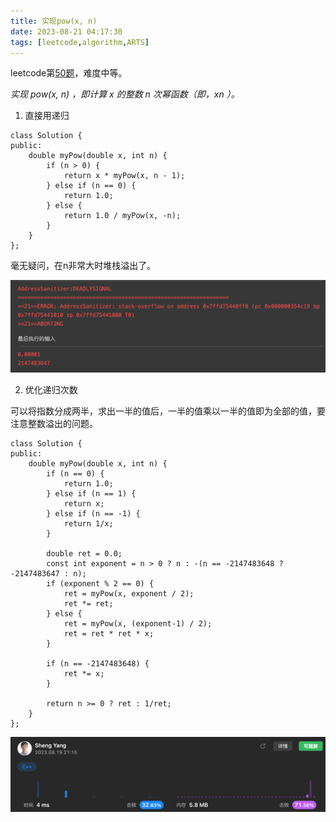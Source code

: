 ```yaml
---
title: 实现pow(x, n)
date: 2023-08-21 04:17:30
tags: [leetcode,algorithm,ARTS]
---
```


leetcode第[50题](https://leetcode.cn/problems/powx-n/)，难度中等。

*实现 pow(x, n) ，即计算 x 的整数 n 次幂函数（即，xn ）。*

1. 直接用递归
```
class Solution {
public:
    double myPow(double x, int n) {
        if (n > 0) {
            return x * myPow(x, n - 1);
        } else if (n == 0) {
            return 1.0;
        } else {
            return 1.0 / myPow(x, -n);
        }
    }
};
```
毫无疑问，在n非常大时堆栈溢出了。

![stack overflow](实现pow(x,n)/stack_overflow.png)

2. 优化递归次数

可以将指数分成两半，求出一半的值后，一半的值乘以一半的值即为全部的值，要注意整数溢出的问题。
```
class Solution {
public:
    double myPow(double x, int n) {
        if (n == 0) {
            return 1.0;
        } else if (n == 1) {
            return x;
        } else if (n == -1) {
            return 1/x;
        }

        double ret = 0.0;
        const int exponent = n > 0 ? n : -(n == -2147483648 ? -2147483647 : n);
        if (exponent % 2 == 0) {
            ret = myPow(x, exponent / 2);
            ret *= ret;
        } else {
            ret = myPow(x, (exponent-1) / 2);
            ret = ret * ret * x;
        }
        
        if (n == -2147483648) {
            ret *= x;
        }

        return n >= 0 ? ret : 1/ret;        
    }
};
```
 ![减少递归次数](实现pow(x,n)/recuce_recursives.png)